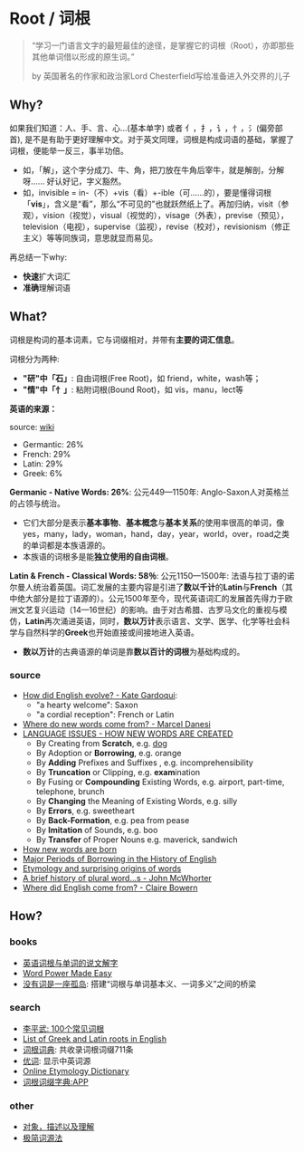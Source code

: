 # Root / 词根

> “学习一门语言文字的最短最佳的途径，是掌握它的词根（Root），亦即那些其他单词借以形成的原生词。” 
> 
> by 英国著名的作家和政治家Lord Chesterfield写给准备进入外交界的儿子

## Why?

如果我们知道：人、手、言、心...(基本单字) 或者 亻，扌，讠，忄，氵(偏旁部首), 是不是有助于更好理解中文。对于英文同理，词根是构成词语的基础，掌握了词根，便能举一反三，事半功倍。

* 如，「解」，这个字分成刀、牛、角，把刀放在牛角后宰牛，就是解剖，分解呀…… 好认好记，字义豁然。
* 如，invisible = in-（不）+vis（看）+-ible（可……的），要是懂得词根「**vis**」，含义是“看”，那么“不可见的”也就跃然纸上了。再加归纳，visit（参观），vision（视觉），visual（视觉的），visage（外表），previse（预见），television（电视），supervise（监视），revise（校对），revisionism（修正主义）等等同族词，意思就显而易见。

再总结一下why:

* **快速**扩大词汇
* **准确**理解词语

## What?

词根是构词的基本词素，它与词缀相对，并带有**主要的词汇信息**。

词根分为两种:

- **"研"中「石」**: 自由词根(Free Root)，如 friend，white，wash等；
- **"情"中「忄」**: 粘附词根(Bound Root)，如 vis，manu，lect等

**英语的来源：**

source: [wiki](https://www.wikiwand.com/en/English_language#/Word_origins)

* Germantic: 26% 
* French: 29%
* Latin: 29%
* Greek: 6%


**Germanic - Native Words: 26%**: 公元449—1150年: Anglo-Saxon人对英格兰的占领与统治。

* 它们大部分是表示**基本事物**、**基本概念**与**基本关系**的使用率很高的单词，像 yes，many，lady，woman，hand，day，year，world，over，road之类的单词都是本族语源的。
* 本族语的词根多是能**独立使用的自由词根**。


**Latin & French - Classical Words: 58％**: 公元1150—1500年: 法语与拉丁语的诺尔曼人统治着英国。词汇发展的主要内容是引进了**数以千计**的**Latin**与**French**（其中绝大部分是拉丁语源的）。公元1500年至今，现代英语词汇的发展首先得力于欧洲文艺复兴运动（14—16世纪）的影响。由于对古希腊、古罗马文化的重视与模仿，**Latin**再次涌进英语，同时，**数以万计**表示语言、文学、医学、化学等社会科学与自然科学的**Greek**也开始直接或间接地进入英语。

* **数以万计**的古典语源的单词是靠**数以百计的词根**为基础构成的。


### source 

- [How did English evolve? - Kate Gardoqui](https://www.youtube.com/watch?v=kIzFz9T5rhI):  
	- "a hearty welcome": Saxon 
	- "a cordial reception":  French or Latin
- [Where do new words come from? - Marcel Danesi](https://ed.ted.com/lessons/where-do-new-words-come-from-marcel-danesi)
- [LANGUAGE ISSUES - HOW NEW WORDS ARE CREATED](http://www.thehistoryofenglish.com/issues_new.html)
	- By Creating from **Scratch**, e.g. [dog](http://www.thehistoryofenglish.com/issues_new.html) 
	- By Adoption or **Borrowing**, e.g. orange
	- By **Adding** Prefixes and Suffixes	, e.g. incomprehensibility
	- By **Truncation** or Clipping, e.g. **exam**ination
	- By Fusing or **Compounding** Existing Words, e.g. airport, part-time, telephone, brunch
	- By **Changing** the Meaning of Existing Words, e.g. silly
	- By **Errors**, e.g. sweetheart
	- By **Back-Formation**, e.g. pea from pease
	- By **Imitation** of Sounds, e.g. boo
	- By **Transfer** of Proper Nouns	e.g. maverick, sandwich
- [How new words are born](https://www.theguardian.com/media/mind-your-language/2016/feb/04/english-neologisms-new-words)
- [Major Periods of Borrowing in the History of English](http://www.ruf.rice.edu/~kemmer/Words/loanwords.html)
- [Etymology and surprising origins of words](https://www.youtube.com/watch?v=cSAW4FSA8Dg)
- [A brief history of plural word...s - John McWhorter](https://www.youtube.com/watch?v=_gwJHuEa9Jc)
- [Where did English come from? - Claire Bowern](https://www.youtube.com/watch?v=YEaSxhcns7Y)


## How?

### books

- [英语词根与单词的说文解字](https://book.douban.com/subject/27116778/)
- [Word Power Made Easy](https://book.douban.com/subject/25977798/)
- [没有词是一座孤岛](https://book.douban.com/subject/26774062/): 搭建“词根与单词基本义、一词多义”之间的桥梁


### search 

- [李平武: 100个常见词根](https://workflowy.com/s/100/kaWTqkqEsFXTWI1Y)
- [List of Greek and Latin roots in English](https://www.wikiwand.com/en/List_of_Greek_and_Latin_roots_in_English)
- [词根词典](http://www.cgdict.com/): 共收录词根词缀711条
- [优词](https://www.youdict.com/): 显示中英词源 
- [Online Etymology Dictionary](https://www.etymonline.com/)
- [词根词缀字典:APP](https://itunes.apple.com/cn/app/%E8%AF%8D%E6%A0%B9%E8%AF%8D%E7%BC%80%E5%AD%97%E5%85%B8-%E6%89%B9%E9%87%8F%E8%83%8C%E5%8D%95%E8%AF%8D/id528178365?mt=8)


### other 

- [对象，描述以及理解](https://mp.weixin.qq.com/s?__biz=MzA3NDgzMzI5Mg==&amp;mid=400849710&amp;idx=1&amp;sn=b3077281e3310745656303782a11c5f9&amp;scene=1&amp;srcid=1121fqTE8IYK3Uf07UD0UPDU%23rd)
- [极简词源法](https://mp.weixin.qq.com/s?__biz=MzIzOTc1MDk2NA==&mid=2247483860&idx=1&sn=1955d3818c0bfc8e04884b41071b67a3&chksm=e9241b8fde539299b6a1b23d1028e81079a9b7653d9abd205c4fb97ffadd41837a8047db4a99&mpshare=1&scene=1&srcid=0424G5bvyK5uetRd9IUdZumt%23rd)
